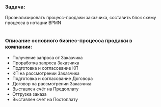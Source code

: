 ### Задача: 
Проанализировать процесс-продажи заказчика, составить блок схему процесса в нотации BPMN
<br><br>


### Описание основного бизнес-процесса продажи в компании:

- Получение запроса от Заказчика
- Проработка запроса Заказчика
- Подготовка и согласование КП
- КП на рассмотрении Заказчика
- Подготовка и согласование Договора
- Договор на рассмотрении Заказчика
- Выставлен счёт на Предоплату
- Отгрузка заказа
- Выставлен счёт на Постоплату
